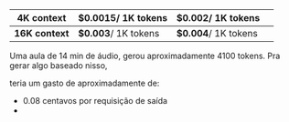 | **4K context**  | **$0.0015**/ 1K tokens | **$0.002**/ 1K tokens |     |
| --------------- | ---------------------- | --------------------- | --- |
| **16K context** | **$0.003**/ 1K tokens  | **$0.004**/ 1K tokens |     |

Uma aula de 14 min de áudio, gerou aproximadamente 4100 tokens. Pra gerar algo baseado nisso,

teria um gasto de aproximadamente de:

- 0.08 centavos por requisição de saída
-
